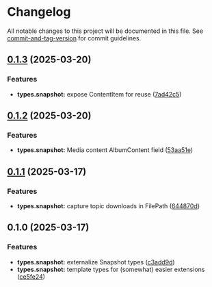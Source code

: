 # Changelog

All notable changes to this project will be documented in this file. See [commit-and-tag-version](https://github.com/absolute-version/commit-and-tag-version) for commit guidelines.

## [0.1.3](https://github.com/groton-school/myschoolapp-reporting/compare/types/snapshot/0.1.2...types/snapshot/0.1.3) (2025-03-20)


### Features

* **types.snapshot:** expose ContentItem for reuse ([7ad42c5](https://github.com/groton-school/myschoolapp-reporting/commit/7ad42c5b07ddcfa9d4437097b3e2a6c6b2ce6f7a))

## [0.1.2](https://github.com/groton-school/myschoolapp-reporting/compare/types/snapshot/0.1.1...types/snapshot/0.1.2) (2025-03-20)


### Features

* **types.snapshot:** Media content AlbumContent field ([53aa51e](https://github.com/groton-school/myschoolapp-reporting/commit/53aa51e05cf1419505d4dc95527632fb2d78dbed))

## [0.1.1](https://github.com/groton-school/myschoolapp-reporting/compare/types/snapshot/0.1.0...types/snapshot/0.1.1) (2025-03-17)


### Features

* **types.snapshot:** capture topic downloads in FilePath ([644870d](https://github.com/groton-school/myschoolapp-reporting/commit/644870dc8cb41f3c1d69e20fa6c867dc7ed50b15))

## 0.1.0 (2025-03-17)


### Features

* **types.snapshot:** externalize Snapshot types ([c3add9d](https://github.com/groton-school/myschoolapp-reporting/commit/c3add9dfc18e0bfd877d573ba8c1dbd4de7e3c5d))
* **types.snapshot:** template types for (somewhat) easier extensions ([ce5fe24](https://github.com/groton-school/myschoolapp-reporting/commit/ce5fe2498fa0bf1aadb36ea7eaca0e242e449767))
